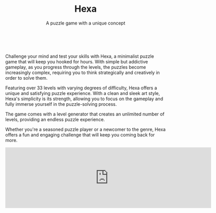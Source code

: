 ﻿---
layout: page
title: Hexa
subtitle: A puzzle game with a unique concept
---

<base href="https://s3-us-west-2.amazonaws.com/s.cdpn.io/4273/">
<div id="slider">
<figure>
<img src="../assests/img/404-southpark.jpg" alt>
<img src="../assests/img/404-southpark.jpg" alt>
<img src="../assests/img/404-southpark.jpg" alt>
<img src="../assests/img/404-southpark.jpg" alt>
<img src="../assests/img/404-southpark.jpg" alt>
</figure>
</div>

Challenge your mind and test your skills with Hexa, a minimalist puzzle game that will keep you hooked for hours. With simple but addictive gameplay, as you progress through the levels, the puzzles become increasingly complex, requiring you to think strategically and creatively in order to solve them.

Featuring over 33 levels with varying degrees of difficulty, Hexa offers a unique and satisfying puzzle experience. With a clean and sleek art style, Hexa's simplicity is its strength, allowing you to focus on the gameplay and fully immerse yourself in the puzzle-solving process.

The game comes with a level generator that creates an unlimited number of levels, providing an endless puzzle experience.

Whether you're a seasoned puzzle player or a newcomer to the genre, Hexa offers a fun and engaging challenge that will keep you coming back for more.

<div style="text-align:center">
<iframe src="https://store.steampowered.com/widget/981620/" frameborder="0" width="646" height="190"></iframe>
</div>
